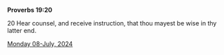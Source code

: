 **Proverbs 19:20**

20 Hear counsel, and receive instruction, that thou mayest be wise in thy latter end.

[Monday 08-July, 2024](https://getbible.net/kjv/Proverbs/19/20)
